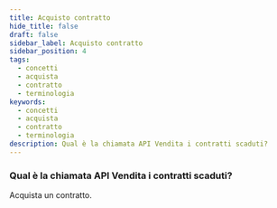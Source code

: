 ```yaml
---
title: Acquisto contratto
hide_title: false
draft: false
sidebar_label: Acquisto contratto
sidebar_position: 4
tags:
  - concetti
  - acquista
  - contratto
  - terminologia
keywords:
  - concetti
  - acquista
  - contratto
  - terminologia
description: Qual è la chiamata API Vendita i contratti scaduti?
---
```


### Qual è la chiamata API Vendita i contratti scaduti?

Acquista un contratto.
